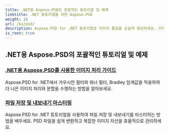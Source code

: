 ```yaml
---
title: .NET용 Aspose.PSD의 포괄적인 튜토리얼 및 예제
linktitle: .NET 튜토리얼을 위한 Aspose.PSD
weight: 10
url: /ko/psd/
description: Aspose.PSD for .NET 튜토리얼로 이미지 품질을 손쉽게 향상하세요. 이미지 처리, PSD 파일 조작, 텍스트 및 글꼴 처리 등을 마스터하세요.
is_root: true
---
```

## .NET용 Aspose.PSD의 포괄적인 튜토리얼 및 예제 
### [.NET용 Aspose.PSD를 사용한 이미지 처리 가이드](./guide-image-processing/)
Aspose.PSD for .NET에서 가우시안 필터와 위너 필터, Bradley 임계값을 적용하여 더 나은 이미지 처리와 분할을 수행하는 방법을 알아보세요.
### [파일 저장 및 내보내기 마스터링](./mastering-file-saving-and-exporting/)
Aspose.PSD for .NET 튜토리얼을 사용하여 파일 저장 및 내보내기를 마스터하는 방법을 배우세요. PSD 파일을 쉽게 변환하고 복잡한 이미지 자산을 효율적으로 관리하세요.
